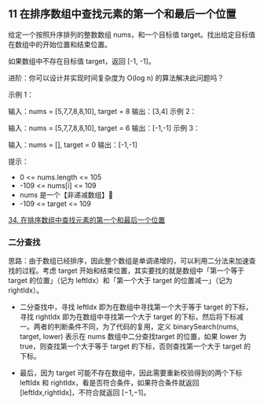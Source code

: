 ## 11 在排序数组中查找元素的第一个和最后一个位置


给定一个按照升序排列的整数数组 nums，和一个目标值 target。找出给定目标值在数组中的开始位置和结束位置。

如果数组中不存在目标值 target，返回 [-1, -1]。

进阶：你可以设计并实现时间复杂度为 O(log n) 的算法解决此问题吗？
 

示例 1：

输入：nums = [5,7,7,8,8,10], target = 8
输出：[3,4]
示例 2：

输入：nums = [5,7,7,8,8,10], target = 6
输出：[-1,-1]
示例 3：

输入：nums = [], target = 0
输出：[-1,-1]
 

提示：
* 0 <= nums.length <= 105
* -109 <= nums[i] <= 109
* nums 是一个【非递减数组】🍒
* -109 <= target <= 109



[34. 在排序数组中查找元素的第一个和最后一个位置](https://leetcode-cn.com/problems/find-first-and-last-position-of-element-in-sorted-array/)



### 二分查找



思路：由于数组已经排序，因此整个数组是单调递增的，可以利用二分法来加速查找的过程。考虑 target 开始和结束位置，其实要找的就是数组中「第一个等于 target 的位置」（记为 leftIdx）和「第一个大于 target 的位置减一」（记为 rightIdx）。

* 二分查找中，寻找 leftIdx 即为在数组中寻找第一个大于等于 target 的下标，寻找 rightIdx 即为在数组中寻找第一个大于 target 的下标，然后将下标减一。两者的判断条件不同，为了代码的复用，定义 binarySearch(nums, target, lower) 表示在 nums 数组中二分查找target 的位置，如果 lower 为 true，则查找第一个大于等于 target 的下标，否则查找第一个大于 target 的下标。

* 最后，因为 target 可能不存在数组中，因此需要重新校验得到的两个下标 leftIdx 和 rightIdx，看是否符合条件，如果符合条件就返回 [leftIdx,rightIdx]，不符合就返回 [−1,−1]。













